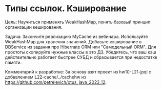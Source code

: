 # Типы ссылок. Кэширование
Цель:
  Научиться применять WeakHashMap, понять базовый принцип организации кеширования.

Задача: 
  Закончите реализацию MyCache из вебинара.
  Используйте WeakHashMap для хранения значений.
  Добавьте кэширование в DBService из задания про Hibernate ORM или "Самодельный ORM".
  Для простоты скопируйте нужные классы в это ДЗ.
  Убедитесь, что ваш кэш действительно работает быстрее СУБД и сбрасывается при недостатке памяти.
  
Комментарий к разработке:
  За основу взят проект из hw10-L21-jpql с добавлением L22-cache/../cachehw из https://github.com/petrelevich/otus_java_2023_12.